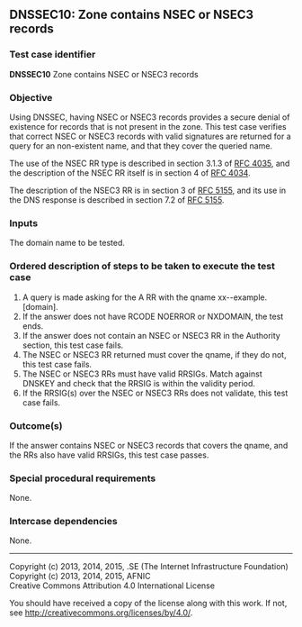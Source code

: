## DNSSEC10: Zone contains NSEC or NSEC3 records

### Test case identifier
**DNSSEC10** Zone contains NSEC or NSEC3 records

### Objective

Using DNSSEC, having NSEC or NSEC3 records provides a secure denial of
existence for records that is not present in the zone. This test case
verifies that correct NSEC or NSEC3 records with valid signatures are
returned for a query for an non-existent name, and that they cover the
queried name.

The use of the NSEC RR type is described in section 3.1.3 of
[RFC 4035](https://tools.ietf.org/html/rfc4035#section-3.1.3), and
the description of the NSEC RR itself is in section 4 of
[RFC 4034](https://tools.ietf.org/html/rfc4034#section-4).

The description of the NSEC3 RR is in section 3 of
[RFC 5155](https://tools.ietf.org/html/rfc5155#section-3), and its
use in the DNS response is described in section 7.2 of
[RFC 5155](https://tools.ietf.org/html/rfc5155#section-7.2).

### Inputs

The domain name to be tested.

### Ordered description of steps to be taken to execute the test case

1. A query is made asking for the A RR with the qname xx--example.[domain].
2. If the answer does not have RCODE NOERROR or NXDOMAIN, the test ends.
3. If the answer does not contain an NSEC or NSEC3 RR in the Authority section, this test case fails.
4. The NSEC or NSEC3 RR returned must cover the qname, if they do not, this test case fails.
5. The NSEC or NSEC3 RRs must have valid RRSIGs. Match against DNSKEY and check that the RRSIG is within the validity period.
6. If the RRSIG(s) over the NSEC or NSEC3 RRs does not validate, this test case fails.

### Outcome(s)

If the answer contains NSEC or NSEC3 records that covers the qname, and the RRs
also have valid RRSIGs, this test case passes.

### Special procedural requirements

None.

### Intercase dependencies

None.

-------

Copyright (c) 2013, 2014, 2015, .SE (The Internet Infrastructure Foundation)  
Copyright (c) 2013, 2014, 2015, AFNIC  
Creative Commons Attribution 4.0 International License

You should have received a copy of the license along with this
work.  If not, see <http://creativecommons.org/licenses/by/4.0/>.
